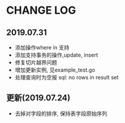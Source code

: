 # CHANGE LOG

## 2019.07.31
- 添加操作where in 支持
- 添加支持事务的操作,update, insert
- 修复切片越界问题
- 增加更新实例, 见example_test.go
- 处理查询时为空报 sql: no rows in result set

## 更新(2019.07.24)
- 去掉对字段的排序, 保持表字段原始序列
